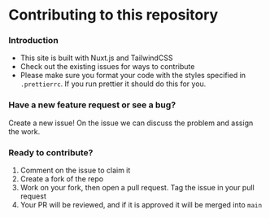 # Contributing to this repository

### Introduction

- This site is built with Nuxt.js and TailwindCSS
- Check out the existing issues for ways to contribute
- Please make sure you format your code with the styles specified in `.prettierrc`. If you run prettier it should do this for you.

### Have a new feature request or see a bug?

Create a new issue! On the issue we can discuss the problem and assign the work.

### Ready to contribute?

1. Comment on the issue to claim it
2. Create a fork of the repo
3. Work on your fork, then open a pull request. Tag the issue in your pull request
4. Your PR will be reviewed, and if it is approved it will be merged into `main`
